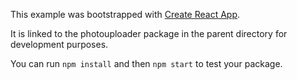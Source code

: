 This example was bootstrapped with [Create React App](https://github.com/facebook/create-react-app).

It is linked to the photouploader package in the parent directory for development purposes.

You can run `npm install` and then `npm start` to test your package.
